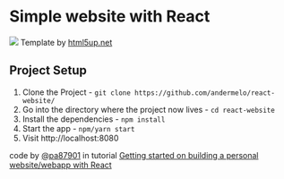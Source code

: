 # Simple website with React

![](https://html5up.net/uploads/images/dimension.jpg)
Template by [html5up.net](https://html5up.net/)

## Project Setup

1. Clone the Project - `git clone https://github.com/andermelo/react-website/`
2. Go into the directory where the project now lives - `cd react-website`
3. Install the dependencies - `npm install`
4. Start the app - `npm/yarn start`
5. Visit http://localhost:8080

code by [@pa87901](https://github.com/pa87901) in tutorial [Getting started on building a personal website/webapp with React](https://medium.com/@Preda/getting-started-on-building-a-personal-website-with-react-b44ee93b1710)




